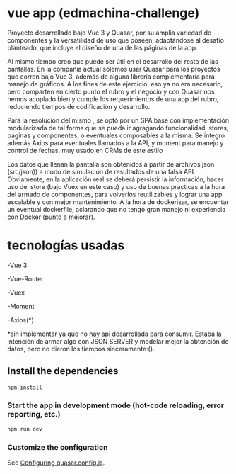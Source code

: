 # vue app (edmachina-challenge)

Proyecto desarrollado bajo Vue 3 y Quasar, por su amplia variedad de componentes y la versatilidad de uso que poseen, adaptándose al desafío planteado, que incluye el diseño de una de las páginas de la app.


Al mismo tiempo creo que puede ser útil en el desarrollo del resto de las pantallas. En la compañia actual solemos usar Quasar para los proyectos que corren bajo Vue 3, además de alguna librería complementaria para manejo de gráficos. A los fines de este ejercicio, eso ya no era necesario, pero comparten en cierto punto el rubro y el negocio y con Quasar nos hemos acoplado bien y cumple los requerimientos de una app del rubro, reduciendo tiempos de codificación y desarrollo.


Para la resolución del mismo , se optó por un SPA base con implementación modularizada de tal forma que se pueda ir agragando funcionalidad, stores, paginas y componentes, o eventuales composables a la misma. Se integró además Axios para eventuales llamados a la API, y moment para manejo y control de fechas, muy usado en CRMs de este estilo


Los datos que llenan la pantalla son obtenidos a partir de archivos json (src/json)) a modo de simulación de resultados de una falsa API. Obviamente, en la aplicación real se deberá persistir la información, hacer uso del store (bajo Vuex en este caso) y uso de buenas practicas a la hora del armado de componentes, para volverlos reutilizables y lograr una app escalable y con mejor mantenimiento. A la hora de dockerizar, se encuentar un eventual dockerfile, aclarando que no tengo gran manejo ni experiencia con Docker (punto a mejorar).

# tecnologías usadas


-Vue 3

-Vue-Router

-Vuex

-Moment

-Axios(*)


*sin implementar ya que no hay api desarrollada para consumir. Estaba la intención de armar algo con JSON SERVER y modelar mejor la obtención de datos, pero no dieron los tiempos sinceramente:().


## Install the dependencies
```bash
npm install
```

### Start the app in development mode (hot-code reloading, error reporting, etc.)
```bash
npm run dev
```


### Customize the configuration
See [Configuring quasar.config.js](https://v2.quasar.dev/quasar-cli-vite/quasar-config-js).
